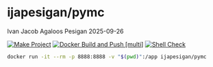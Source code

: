 ijapesigan/pymc
================
Ivan Jacob Agaloos Pesigan
2025-09-26

<!-- README.md is generated from .setup/readme/README.Rmd. Please edit that file -->

<!-- badges: start -->

[![Make
Project](https://github.com/ijapesigan/docker-pymc/actions/workflows/make.yml/badge.svg)](https://github.com/ijapesigan/docker-pymc/actions/workflows/make.yml)
[![Docker Build and Push
\[multi\]](https://github.com/ijapesigan/docker-pymc/actions/workflows/docker-build-push-multi.yml/badge.svg)](https://github.com/ijapesigan/docker-pymc/actions/workflows/docker-build-push-multi.yml)
[![Shell
Check](https://github.com/ijapesigan/docker-pymc/actions/workflows/shellcheck.yml/badge.svg)](https://github.com/ijapesigan/docker-pymc/actions/workflows/shellcheck.yml)
<!-- badges: end -->

``` bash
docker run -it --rm -p 8888:8888 -v "$(pwd)":/app ijapesigan/pymc
```
